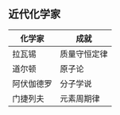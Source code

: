 ## 近代化学家

| 化学家     | 成就         |
| ---------- | ------------ |
| 拉瓦锡     | 质量守恒定律 |
| 道尔顿     | 原子论       |
| 阿伏伽德罗 | 分子学说     |
| 门捷列夫   | 元素周期律   |

